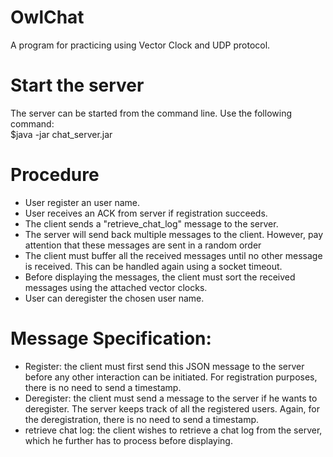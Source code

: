 # OwlChat
A program for practicing using Vector Clock and UDP protocol.

# Start the server 
The server can be started from the command line. Use the following command:  
$java -jar chat_server.jar

# Procedure
- User register an user name.
- User receives an ACK from server if registration succeeds.
- The client sends a "retrieve_chat_log" message to the server.
- The server will send back multiple messages to the client. However, pay attention that these messages are sent in a random order
- The client must buffer all the received messages until no other message is received. This can be handled again using a socket timeout.
- Before displaying the messages, the client must sort the received messages using the attached vector clocks.
- User can deregister the chosen user name.

# Message Specification:
- Register: the client must first send this JSON message to the server before any other interaction can be initiated. For registration purposes, there is no need to send a timestamp.
- Deregister: the client must send a message to the server if he wants to deregister. The server keeps track of all the registered users. Again, for the deregistration, there is no need to send a timestamp.
- retrieve chat log: the client wishes to retrieve a chat log from the server, which he further has to process before displaying.
